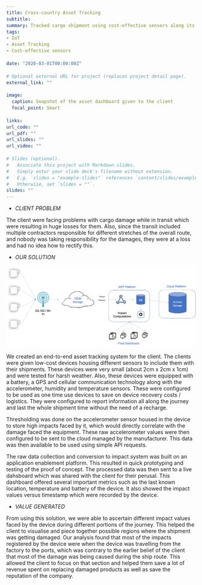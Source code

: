 ```yaml
---
title: Cross-country Asset Tracking
subtitle: 
summary: Tracked cargo shipment using cost-effective sensors along its journey from factory to distribution center (between countries with road and water route) ascertaining possible locations of damage
tags:
- IoT
- Asset Tracking
- Cost-effective sensors

date: "2020-03-01T00:00:00Z"

# Optional external URL for project (replaces project detail page).
external_link: ""

image:
  caption: Snapshot of the asset dashboard given to the client
  focal_point: Smart

links:
url_code: ""
url_pdf: ""
url_slides: ""
url_video: ""

# Slides (optional).
#   Associate this project with Markdown slides.
#   Simply enter your slide deck's filename without extension.
#   E.g. `slides = "example-slides"` references `content/slides/example-slides.md`.
#   Otherwise, set `slides = ""`.
slides: ""
---
```


* *CLIENT PROBLEM*

The client were facing problems with cargo damage while in transit which were resulting in huge losses for them. Also, since the transit included multiple contractors responsible for different stretches of the overall route, and nobody was taking responsibility for the damages, they were at a loss and had no idea how to rectify this.

* *OUR SOLUTION*

![Solution Architecture](architecture.png)

We created an end-to-end asset tracking system for the client. The clients were given low-cost devices housing different sensors to include them with their shipments. These devices were very small (about 2cm x 2cm x 1cm) and were tested for harsh weather. Also, these devices were equipped with a battery, a GPS and cellular communication technology along with the accelerometer, humidity and temperature sensors. These were configured to be used as one time use devices to save on device recovery costs / logistics. They were configured to report information all along the journey and last the whole shipment time without the need of a recharge.

Thresholding was done on the accelerometer sensor housed in the device to store high impacts faced by it, which would directly correlate with the damage faced the equipment. These raw accelerometer values were then configured to be sent to the cloud managed by the manufacturer. This data was then available to be used using simple API requests.

The raw data collection and conversion to impact system was built on an application enablement platform. This resulted in quick prototyping and testing of the proof of concept. The processed data was then sent to a live dahsboard which was shared with the client for their perusal. This dashboard offered several important metrics such as the last known location, temperature and battery of the device. It also showed the impact values versus timestamp which were recorded by the device.

* *VALUE GENERATED*

From using this solution, we were able to ascertain different impact values faced by the device during different portions of the journey. This helped the client to visualise and piece together possible regions where the shipment was getting damaged. Our analysis found that most of the impacts registered by the device were when the device was travelling from the factory to the ports, which was contrary to the earlier belief of the client that most of the damage was being caused during the ship route. This allowed the client to focus on that section and helped them save a lot of revenue spent on replacing damaged products as well as save the reputation of the company.